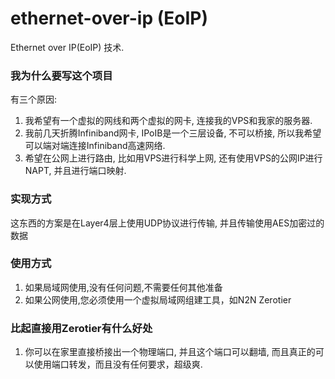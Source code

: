 # ethernet-over-ip (EoIP)

Ethernet over IP(EoIP) 技术.

### 我为什么要写这个项目
有三个原因:
1. 我希望有一个虚拟的网线和两个虚拟的网卡, 连接我的VPS和我家的服务器.
2. 我前几天折腾Infiniband网卡, IPoIB是一个三层设备, 不可以桥接, 所以我希望可以端对端连接Infiniband高速网络.
3. 希望在公网上进行路由, 比如用VPS进行科学上网, 还有使用VPS的公网IP进行NAPT, 并且进行端口映射.

### 实现方式
这东西的方案是在Layer4层上使用UDP协议进行传输, 并且传输使用AES加密过的数据

### 使用方式
1. 如果局域网使用,没有任何问题,不需要任何其他准备
2. 如果公网使用,您必须使用一个虚拟局域网组建工具，如N2N Zerotier

### 比起直接用Zerotier有什么好处
1. 你可以在家里直接桥接出一个物理端口, 并且这个端口可以翻墙, 而且真正的可以使用端口转发，而且没有任何要求，超级爽.
